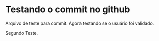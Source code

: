 # Testando o commit no github

Arquivo de teste para commit. Agora testando se o usuário foi validado.

Segundo Teste.